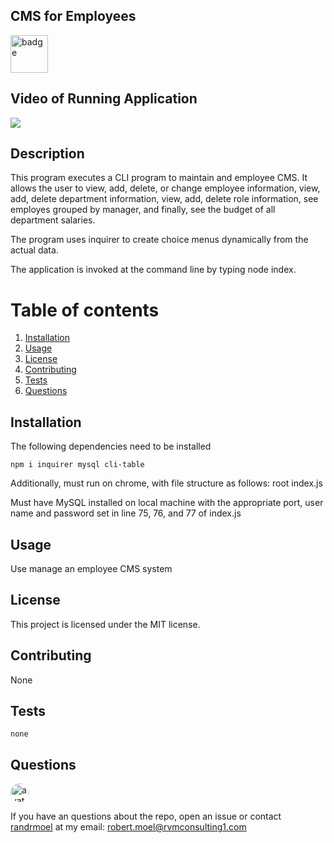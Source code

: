 ## CMS for Employees

<img src = "https://img.shields.io/badge/license-MIT-green.svg" alt ="badge" width ="60"/>        

## Video of Running Application
![](EmployeeTracker.gif)

## Description
This program executes a CLI program to maintain and employee CMS.  It allows the user to view, add, delete, or change employee information, view, add, delete department information, view, add, delete role information, see employes grouped by manager, and finally, see the budget of all department salaries.

The program uses inquirer to create choice menus dynamically from the actual data.

The application is invoked at the command line by typing node index.
        
# Table of contents
1. [Installation](#installation)
2. [Usage](#usage)
3. [License](#license)
4. [Contributing](#contributing)
5. [Tests](#tests)
6. [Questions](#questions)

## Installation <a name="installation"></a>
The following dependencies need to be installed

```
npm i inquirer mysql cli-table
```
Additionally, must run on chrome, with file structure as follows:
root
    index.js

Must have MySQL installed on local machine with the appropriate port,
user name and password set in line 75, 76, and 77 of index.js

## Usage <a name="usage"></a>
Use manage an employee CMS system

## License <a name="license"></a>
This project is licensed under the MIT license.

## Contributing <a name="contributing"></a>
None
        
## Tests <a name = "tests"></a>

```
none

```

## Questions <a name ="questions"></a>
<img src="https://avatars2.githubusercontent.com/u/58125997?v=4" alt ="avatar" style = "border-radius: 16px" width ="30" /> 

If you have an questions about the repo, open an issue or contact [randrmoel](https://api.github.com/users/randrmoel)
at my email: robert.moel@rvmconsulting1.com
